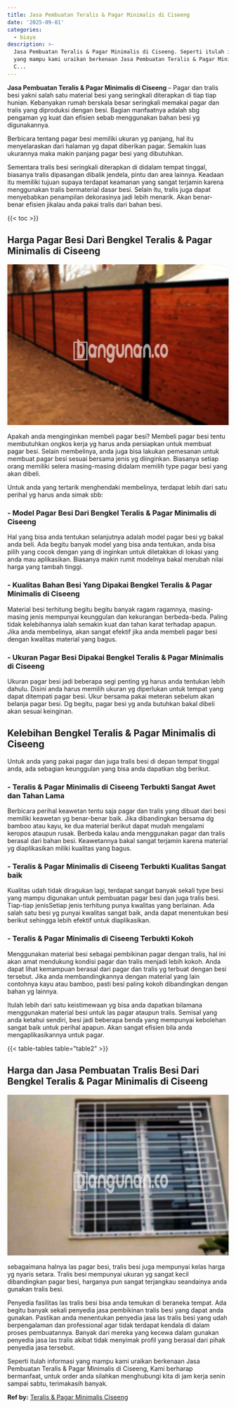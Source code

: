```yaml
---
title: Jasa Pembuatan Teralis & Pagar Minimalis di Ciseeng
date: '2025-09-01'
categories:
  - biaya
description: >-
  Jasa Pembuatan Teralis & Pagar Minimalis di Ciseeng. Seperti itulah informasi
  yang mampu kami uraikan berkenaan Jasa Pembuatan Teralis & Pagar Minimalis di
  C...
---
```


**Jasa Pembuatan Teralis & Pagar Minimalis di Ciseeng** – Pagar dan tralis besi yakni salah satu material besi yang seringkali diterapkan di tiap tiap hunian. Kebanyakan rumah berskala besar seringkali memakai pagar dan tralis yang diproduksi dengan besi. Bagian manfaatnya adalah sbg pengaman yg kuat dan efisien sebab menggunakan bahan besi yg digunakannya.

Berbicara tentang pagar besi memiliki ukuran yg panjang, hal itu menyelaraskan dari halaman yg dapat diberikan pagar. Semakin luas ukurannya maka makin panjang pagar besi yang dibutuhkan.

Sementara tralis besi seringkali diterapkan di didalam tempat tinggal, biasanya tralis dipasangan dibalik jendela, pintu dan area lainnya. Keadaan itu memiliki tujuan supaya terdapat keamanan yang sangat terjamin karena menggunakan tralis bermaterial dasar besi. Selain itu, tralis juga dapat menyebabkan penampilan dekorasinya jadi lebih menarik. Akan benar-benar efisien jikalau anda pakai tralis dari bahan besi.

{{< toc >}}

## Harga Pagar Besi Dari Bengkel Teralis & Pagar Minimalis di Ciseeng

![Jasa Pembuatan Teralis & Pagar Minimalis di Ciseeng](/images/pagar-minimalis-murah-26.png)

Apakah anda menginginkan membeli pagar besi? Membeli pagar besi tentu membutuhkan ongkos kerja yg harus anda persiapkan untuk membuat pagar besi. Selain membelinya, anda juga bisa lakukan pemesanan untuk membuat pagar besi sesuai bersama jenis yg diinginkan. Biasanya setiap orang memiliki selera masing-masing didalam memilih type pagar besi yang akan dibeli.

Untuk anda yang tertarik menghendaki membelinya, terdapat lebih dari satu perihal yg harus anda simak sbb:
### \- Model Pagar Besi Dari Bengkel Teralis & Pagar Minimalis di Ciseeng

Hal yang bisa anda tentukan selanjutnya adalah model pagar besi yg bakal anda beli. Ada begitu banyak model yang bisa anda tentukan, anda bisa pilih yang cocok dengan yang di inginkan untuk diletakkan di lokasi yang anda mau aplikasikan. Biasanya makin rumit modelnya bakal merubah nilai harga yang tambah tinggi.

### \- Kualitas Bahan Besi Yang Dipakai Bengkel Teralis & Pagar Minimalis di Ciseeng

Material besi terhitung begitu begitu banyak ragam ragamnya, masing-masing jenis mempunyai keunggulan dan kekurangan berbeda-beda. Paling tidak kelebihannya ialah semakin kuat dan tahan karat terhadap apapun. Jika anda membelinya, akan sangat efektif jika anda membeli pagar besi dengan kwalitas material yang bagus.

### \- Ukuran Pagar Besi Dipakai Bengkel Teralis & Pagar Minimalis di Ciseeng

Ukuran pagar besi jadi beberapa segi penting yg harus anda tentukan lebih dahulu. Disini anda harus memilih ukuran yg diperlukan untuk tempat yang dapat ditempati pagar besi. Ukur bersama pakai meteran sebelum akan belanja pagar besi. Dg begitu, pagar besi yg anda butuhkan bakal dibeli akan sesuai keinginan.

## Kelebihan Bengkel Teralis & Pagar Minimalis di Ciseeng

Untuk anda yang pakai pagar dan juga tralis besi di depan tempat tinggal anda, ada sebagian keunggulan yang bisa anda dapatkan sbg berikut.

### \- Teralis & Pagar Minimalis di Ciseeng Terbukti Sangat Awet dan Tahan Lama

Berbicara perihal keawetan tentu saja pagar dan tralis yang dibuat dari besi memiliki keawetan yg benar-benar baik. Jika dibandingkan bersama dg bamboo atau kayu, ke dua material berikut dapat mudah mengalami keropos ataupun rusak. Berbeda kalau anda menggunakan pagar dan tralis berasal dari bahan besi. Keawetannya bakal sangat terjamin karena material yg diaplikasikan miliki kualitas yang bagus.

### \- Teralis & Pagar Minimalis di Ciseeng Terbukti Kualitas Sangat baik

Kualitas udah tidak diragukan lagi, terdapat sangat banyak sekali type besi yang mampu digunakan untuk pembuatan pagar besi dan juga tralis besi. Tiap-tiap jenisSetiap jenis terhitung punya kwalitas yang berlainan. Ada salah satu besi yg punyai kwalitas sangat baik, anda dapat menentukan besi berikut sehingga lebih efektif untuk diaplikasikan.

### \- Teralis & Pagar Minimalis di Ciseeng Terbukti Kokoh

Menggunakan material besi sebagai pembikinan pagar dengan tralis, hal ini akan amat mendukung kondisi pagar dan tralis menjadi lebih kokoh. Anda dapat lihat kemampuan berasal dari pagar dan tralis yg terbuat dengan besi tersebut. Jika anda membandingkannya dengan material yang lain contohnya kayu atau bamboo, pasti besi paling kokoh dibandingkan dengan bahan yg lainnya.

Itulah lebih dari satu keistimewaan yg bisa anda dapatkan bilamana menggunakan material besi untuk las pagar ataupun tralis. Semisal yang anda ketahui sendiri, besi jadi beberapa benda yang mempunyai kebolehan sangat baik untuk perihal apapun. Akan sangat efisien bila anda mengaplikasikannya untuk pagar.

{{< table-tables table="table2" >}}

## Harga dan Jasa Pembuatan Tralis Besi Dari Bengkel Teralis & Pagar Minimalis di Ciseeng

![Jasa Pembuatan Teralis & Pagar Minimalis di Ciseeng](/images/teralis-minimalis-murah-05.png)

sebagaimana halnya las pagar besi, tralis besi juga mempunyai kelas harga yg nyaris setara. Tralis besi mempunyai ukuran yg sangat kecil dibandingkan pagar besi, harganya pun sangat terjangkau seandainya anda gunakan tralis besi.

Penyedia fasilitas las tralis besi bisa anda temukan di beraneka tempat. Ada begitu banyak sekali penyedia jasa pembikinan tralis besi yang dapat anda gunakan. Pastikan anda menentukan penyedia jasa las tralis besi yang udah berpengalaman dan professional agar tidak terdapat kendala di dalam proses pembuatannya. Banyak dari mereka yang kecewa dalam gunakan penyedia jasa las tralis akibat tidak menyimak profil yang berasal dari pihak penyedia jasa tersebut.

Seperti itulah informasi yang mampu kami uraikan berkenaan Jasa Pembuatan Teralis & Pagar Minimalis di Ciseeng, Kami berharap bermanfaat, untuk order anda silahkan menghubungi kita di jam kerja senin sampai sabtu, terimakasih banyak.

**Ref by:** [Teralis & Pagar Minimalis Ciseeng](https://id.wikipedia.org/wiki/Teralis)

